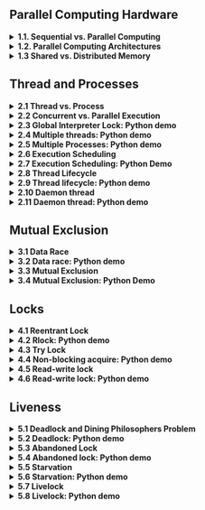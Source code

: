 ## Parallel Computing Hardware
<details>
	<summary>
	<b> 1.1. Sequential vs. Parallel Computing </b>
	</summary>
This chapter introduces the concept of sequential and parallel computing, using the analogy of cooking a salad. Here's a summary of the main points:

| Topic| Summary|
| :---------------- | :------: |
|Sequential Computing       |   Described as a single cook making a salad, this is a traditional method of programming where tasks are executed one after another. It's easy to understand but has limitations in terms of speed and efficiency.| 
| Parallel Computing          |   Compared to having multiple cooks preparing the salad together, this method breaks down tasks into independent parts that can be executed simultaneously. This increases the overall throughput of a program and allows for large tasks to be accomplished faster.|
| Challenges in Parallel Computing   |  The challenges include the need for coordination and communication between different "processors" (the cooks), and potential waiting times if one task depends on the completion of another.| 
	
 * Sequential computing is like a single cook preparing a salad, executing tasks one after another.
 * Parallel computing is like multiple cooks preparing the salad together, executing tasks simultaneously.
 * Parallel computing can increase the overall throughput of a program, allowing for larger tasks to be accomplished faster.

The challenges of parallel computing include the need for coordination and communication between tasks, and potential waiting times for dependent tasks.

</details>
<details>
	<summary>
	<b> 1.2. Parallel Computing Architectures </b>
	</summary>

This chapter delves into the different types of parallel computing architectures using Flynn's Taxonomy. Here's a summary of the main points:
| Topic| Summary|
| :---------------- | :------: |
|Flynn's Taxonomy	|This is a system used to classify multiprocessor architectures based on the number of instruction streams and data streams. It distinguishes four classes: SISD, SIMD, MISD, and MIMD.|
|SISD (Single Instruction, Single Data)	|This is the simplest class, representing a sequential computer with a single processor unit. It executes one series of instructions and acts on one data element at a time.|
|SIMD (Single Instruction, Multiple Data)	|This is a type of parallel computer with multiple processing units. All processors execute the same instruction at any given time, but each operates on a different data element. It's suitable for tasks that perform the same operations on a massive set of data elements, like image processing.|
|MISD (Multiple Instruction, Single Data)	|In this architecture, each processing unit executes its own series of instructions, but all operate on the same single stream of data. It's not commonly used because it doesn't make much practical sense.|
|MIMD (Multiple Instruction, Multiple Data)	|In this architecture, every processing unit can be executing a different series of instructions, and each can be operating on a different set of data. It's the most commonly used architecture in Flynn's Taxonomy.|

The chapter also introduces two parallel programming models, SPMD (Single Program, Multiple Data) and MPMD (Multiple Program, Multiple Data), which are subdivisions of the MIMD architecture.

Key Takeaways:
* Flynn's Taxonomy classifies parallel computer architectures into SISD, SIMD, MISD, and MIMD.
* SISD is the simplest form of computing, while SIMD and MIMD are forms of parallel computing. MISD is not commonly used.
* SPMD and MPMD are subdivisions of the MIMD architecture and represent different parallel programming models.

From my end:
* The examples used in the chapter are interesting and help to illustrate the concepts. For instance, the SISD architecture is compared to chopping a single carrot, while SIMD is likened to chopping different vegetables (data elements) with the same instruction. MIMD is represented by performing different instructions on different vegetables.
* The mention of image processing as a suitable application for SIMD architecture is important as it gives a practical context for these concepts.
The distinction between SPMD and MPMD, and the mention of their use cases, helps to deepen the understanding of parallel programming models.
</details>
<details>
	<summary>
	<b> 1.3 Shared vs. Distributed Memory </b>
	</summary>
	
This chapter explores the two main memory architectures used in parallel computing: shared memory and distributed memory. Here's a summary of the main points:
| Topic| Summary|
| :---------------- | :------: |
|Shared Memory	|In this system, all processors have access to the same memory as part of a global address space. If one processor changes a memory location, all other processors will see that change. It's further divided into Uniform Memory Access (UMA) and Non-Uniform Memory Access (NUMA).|
|UMA (Uniform Memory Access)	|All processors have equal access to the memory. The most common type of UMA is Symmetric Multiprocessing (SMP), where two or more identical processors are connected to a single shared memory.|
|NUMA (Non-Uniform Memory Access)	|This system is often made by physically connecting multiple SMP systems together. Some processors will have quicker access to certain parts of memory than others, hence the access is non-uniform.|
|Distributed Memory	|In this system, each processor has its own local memory with its own address space. All processors are connected through a network. Changes in local memory are not automatically reflected in the memory of other processors.|

Key Takeaways:
* Shared memory systems are easier to program but can face scalability issues.
* Distributed memory systems are more scalable and cost-effective for building large systems, but require explicit definition of how and when data is communicated between nodes.

From my end:
* The chapter provides a good understanding of how memory access and organization can impact parallel computing performance.
* The distinction between UMA and NUMA within shared memory systems is important as it impacts how quickly processors can access memory.
The challenges of maintaining cache coherency in shared memory systems and the need for explicit data communication in distributed memory systems highlight the complexity of parallel programming.

</details>

## Thread and Processes
<details>
	<summary>
	<b> 2.1 Thread vs. Process </b>
	</summary>

This chapter discusses the concepts of processes and threads, which are fundamental to understanding parallel computing. Here's a summary of the main points:
| Topic| Summary|
| :---------------- | :------: |
|Process	|A process is an instance of a program executing. It consists of the program's code, its data, and information about its state. Each process is independent and has its own separate address space and memory.|
|Thread	|A thread is a smaller sub-element within a process and is an independent path of execution through the program. Threads are the basic units that the operating system manages. Threads belonging to the same process share the process's address space, giving them access to the same resources and memory.|
|Inter-Process Communication	|vProcesses exist in their own separate address space, so sharing resources between separate processes is not as easy as sharing between threads in the same process. Inter-process communication mechanisms are needed to share data between processes.|
|Choosing Between Threads and Processes	|The choice depends on the specific task and the environment. If the application is going to be distributed across multiple computers, separate processes may be needed. However, threads are generally more lightweight and require less overhead to create and terminate than processes.|

Key Takeaways:
* A process is an instance of a program executing, while a thread is a smaller sub-element within a process.
* Threads within the same process share the process's address space and memory, allowing for easy resource sharing.
* Inter-process communication mechanisms are required to share data between separate processes.
* Threads are generally more lightweight and require less overhead than processes, making them a preferred choice for many tasks.

From my end:
* The chapter uses the analogy of cooking in a kitchen to explain the concepts of processes and threads, which is quite helpful for understanding these concepts in a practical context.
* The discussion about the challenges of inter-process communication and the comparison between the overheads of threads and processes provide valuable insights into the complexities of parallel programming.

</details>
<details>
	<summary>
	<b> 2.2 Concurrent vs. Parallel Execution </b>
	</summary>

This chapter distinguishes between concurrency and parallelism, two concepts that are often confused. Here's a summary of the main points:
| Topic| Summary|
| :---------------- | :------: |
|Concurrency	|This refers to the ability of a program to be broken into parts that can be executed out of order or partially out of order, without affecting the end result. It's about the structure of a program and the composition of independently executing processes.|
|Parallelism	|This refers to the simultaneous execution of multiple things at once. It requires parallel hardware, like multi-core processors or computer clusters.|
|Concurrent vs. Parallel	|While concurrent programming structures a program to deal with multiple things at once, parallel execution actually carries out multiple things at once. A concurrent program can execute in parallel given the necessary hardware, but it's not inherently parallel.|
|Use Cases for Concurrency and Parallelism	|Concurrent programming is useful for I/O-dependent tasks, like graphical user interfaces, allowing the UI to remain responsive while other operations are executed in separate threads. Parallel processing is useful for computationally-intensive tasks, like large mathematical operations, where parts can be executed simultaneously on separate processors to speed up processing.|

Key Takeaways:
* Concurrency is about structuring a program to handle multiple things at once, while parallelism is about actually doing multiple things at once.
* Concurrent programming enables a program to execute in parallel, given the necessary hardware.
* Concurrent programming is particularly useful for tasks where responsiveness is important, such as user interfaces, while parallel processing is useful for speeding up computationally-intensive tasks.

From my end:
* The chapter uses the analogy of chopping vegetables to explain the concepts of concurrency and parallelism, which helps to visualize these concepts in a practical context.
* The discussion about the different use cases for concurrency and parallelism provides a clear understanding of when to use each approach.
* The emphasis on the need for parallel hardware for parallel execution is important as it highlights the dependency of parallelism on the underlying hardware.

</details>
<details>
	<summary>
	<b> 2.3 Global Interpreter Lock: Python demo </b>
	</summary>

This chapter provides an overview of the Global Interpreter Lock (GIL), a unique feature in Python that affects how threads execute in the language.
| Topic| Summary|
| :---------------- | :------: |
|Global Interpreter Lock (GIL)	|GIL is a mechanism in Python that prevents multiple Python threads from executing simultaneously. It ensures thread-safe memory management in CPython by allowing only one Python thread to execute at a time.|
|CPython	|The most widely used Python interpreter is CPython, written in a mix of C and Python. Despite proposals to remove the GIL due to its impact on parallel performance, its advantages in most cases outweigh the disadvantages.|
|Alternatives to GIL	|Other Python implementations, like Jython (Java-based), IronPython (.NET-based), and PyPy-STM, do not have the GIL.|
|Multi-threaded Python programs	|Despite the GIL, there's value in writing multi-threaded Python programs, especially for I/O-bound applications. For CPU-bound applications, the GIL can hinder performance, but this can be circumvented using function libraries written in faster languages like C++ or by using Python's multiprocessing package.|
|Python's multiprocessing package	|The multiprocessing package allows the creation of multiple Python processes, each with its own GIL, enabling parallel execution. However, communication between processes is more complicated than between threads, and creating multiple processes uses more system resources.|

Key Takeaways: 
* The Global Interpreter Lock (GIL) is a unique Python feature that prevents multiple threads from executing simultaneously.
* Despite its impact on parallel performance, the GIL remains in CPython due to its advantages in thread-safe memory management.
* For CPU-bound tasks, the GIL's restrictions can be circumvented using function libraries written in faster languages or Python's multiprocessing package.

From my end: 
* The instructor highlights the contentious nature of the GIL in Python, given its impact on parallel performance. However, it's emphasized that the GIL is not a significant bottleneck for I/O-bound tasks.
* The discussion of Python's multiprocessing package as a workaround for the GIL's restrictions provides a practical solution for Python programmers dealing with CPU-intensive tasks.
* The instructor's plan to use Python's threading module for examples in the course, and later switch to the multiprocessing package for CPU-intensive tasks, will provide valuable practical insights into handling concurrent tasks in Python.

</details>
<details>
	<summary>
	<b> 2.4 Multiple threads: Python demo</b>
	</summary>

This chapter covers the topic of Multiple threads: Python demo. Here's a summary of the main points:

| Topic	| Summary |
|------|-------|
| Number of processors	|The computer used in the demonstration has 12 cores and 24 logical processors. Each core supports hyper-threading, which allows them to run two independent applications at the same time.|
|CPU usage	|The CPU usage for all processors is shown in the task manager. The CPU usage for each processor can be seen individually in the resource monitor.|
|Python threads	|A Python program is demonstrated which creates and starts 12 threads. The function 'CPU waster' is defined which has a while loop that will spin forever, continuously using CPU cycles.|
|Global Interpreter Lock (GIL)	 |Python's Global Interpreter Lock (GIL) only allows one thread to execute at any given moment. This means that at most, the program can only utilize one CPU worth of resources.|

Key Takeaways:
	* The computer used in the demonstration has 12 cores and 24 logical processors. Each core supports hyper-threading, which allows them to run two independent applications at the same time.
	* A Python program is demonstrated which creates and starts 12 threads. The function 'CPU waster' is defined which has a while loop that will spin forever, continuously using CPU cycles.
	* Python's Global Interpreter Lock (GIL) only allows one thread to execute at any given moment. This means that at most, the program can only utilize one CPU worth of resources.
	
From my end:
	* The Python threading module is used in the demonstration to create multiple concurrent threads.
	* The task manager and resource monitor are used to monitor the CPU usage of the computer.
	* The Python program demonstrated uses a for loop to start 12 threads and prints out information about the process and threads.
</details>
<details>
	<summary>
	<b> 2.5 Multiple Processes: Python demo </b>
	</summary>


This chapter provides a practical demonstration of using Python's multiprocessing package to create several concurrent processes and investigates their impact on CPU usage.
| Topic| Summary|
| :---------------- | :------: |
|Multiprocessing in Python	|To achieve true parallel execution in Python, one must use multiple processes instead of multiple threads. Python's multiprocessing package makes this straightforward, providing an API for spawning additional processes that is similar to the threading module.|
|Converting Threads to Processes	|To convert a program from using multiple threads to multiple processes, the threading module's Thread class is replaced with the multiprocessing package's Process class. It's also important to enclose the main body of the program in an if statement to check if the special __name__ variable is equal to __main__.|
|CPU Usage with Processes	|After running the program, overall CPU usage rises significantly, as the additional processes created are all executing in parallel.|
|Process Execution	|When a new process is created, it does not directly execute the assigned function. It needs to run through the entire script first to find the function and become aware of any other dependencies.|

Key Takeaways: 
* Python's multiprocessing package allows for the creation of several concurrent processes.
* Converting a program from using multiple threads to multiple processes requires a few changes, including using the Process class from the multiprocessing package and enclosing the main body of the program in an if statement.
* The multiprocessing package allows Python programs to utilize multiple CPUs worth of resources, enabling true parallel execution.

From my end: 
* The demonstration provides a practical look at how Python's multiprocessing module operates and its impact on CPU usage.
* The instructor's explanation of how a new process executes a function provides valuable insight into Python's multiprocessing workings.
* The importance of enclosing the main body of the program in an if statement when using multiprocessing is emphasized, as it prevents processes from uncontrollably spawning more processes.

</details>
<details>
	<summary>
	<b> 2.6 Execution Scheduling  </b>
	</summary>


This chapter covers the topic of execution scheduling in operating systems.
| Topic| Summary|
| :---------------- | :------: |
|Execution Scheduling	|Execution scheduling is the process by which the operating system decides when different threads and processes get their turn to execute on the CPU. This enables multiple programs to run concurrently on a single processor.|
|Ready Queue	|When a process is ready to run, it gets loaded into memory and placed in the ready queue. The operating system cycles through these processes, giving each a chance to execute on the processor.|
|Context Switch	|A context switch occurs when the operating system decides to swap out a currently running process for another one from the ready queue. This involves saving the state of the current process and loading the context of the new process.|
|Scheduler Algorithms	|Schedulers use different algorithms to decide how to assign processor time. Some are preemptive, pausing lower-priority tasks when a higher-priority task is ready. Others allow a process to run for its allotted time. The choice of algorithm depends on the goals of the scheduler, such as maximizing throughput or minimizing latency.|

Key Takeaways:
* The operating system's scheduler controls the execution of threads and processes on the CPU, allowing for concurrent running of multiple programs on a single processor.
* A context switch, which involves saving and loading the state of processes, is a key aspect of execution scheduling.
* The choice of scheduling algorithm depends on the goals of the operating system and can greatly influence system performance.

From my end:
* It's important to note that while understanding scheduling is crucial, developers often don't have control over when parts of their program actually execute. This is handled by the operating system.
* Additionally, it's advisable not to run programs expecting that multiple threads or processes will execute in a certain order, or for an equal amount of time, as the operating system may schedule them differently from run to run.
* The analogy of the scheduler as a head chef in a kitchen, deciding when cooks (processes) get to use the cutting board (processor), can be a helpful way to understand the concept.

</details>
<details>
	<summary>
	<b> 2.7 Execution Scheduling: Python Demo   </b>
	</summary>

This chapter covers the topic of execution scheduling using a Python program as a demonstration. Here's a summary of the main points:
| Topic| Summary|
| :---------------- | :------: |
|Python Program	|A Python program is used to demonstrate scheduling. The program creates two threads named 'Barron' and 'Olivia' that chop vegetables for about one second. The 'vegetable_chopper' function retrieves the name of the current thread and counts the number of vegetables this thread chops.|
|Thread Execution	|The threads 'Barron' and 'Olivia' are started one after the other. The program sleeps for one second before stopping the threads. The threads chop a varying number of vegetables, demonstrating that scheduling is not always fair.|
|Scheduling Variance	|The output shows that even though the threads started and stopped at roughly the same time, they chopped very different numbers of vegetables. Repeated runs of the program yield different results, illustrating that scheduling is not consistent from run to run.|

Key Takeaways: 
* The Python program demonstrates that scheduling can impact execution.
* The threads, although started and stopped at roughly the same time, perform a varying number of operations, indicating that scheduling is not always fair.
* Scheduling is not consistent from run to run, so programs should not rely on it being the same every time.

From my end: 
* This Python demonstration is a practical example of how scheduling works in an operating system. It shows the unpredictable nature of thread execution due to the operating system's scheduling.
* It's crucial for developers to be aware that they cannot rely on scheduling being consistent from run to run. This is an important consideration when developing multi-threaded applications.
* The variance in the number of vegetables chopped by 'Barron' and 'Olivia' in different runs of the program is a clear indication of how the operating system's scheduler can impact the execution of threads.

</details>

<details>
	<summary>
	<b> 2.8 Thread Lifecycle  </b>
	</summary>

This chapter covers the topic of Thread lifecycle. Here's a summary of the main points:

| Topic	| Summary |
|------|-------|
| Main Thread	|The main thread is the primary thread that runs when a program begins. It can spawn additional threads, referred to as child threads, which execute independently to perform other tasks.|
|Thread States	|Over the lifecycle of a thread, it usually goes through four states: new, runnable, blocked, and terminated.|
|New State	|When a thread is created, it begins in the new state. It doesn't run yet and doesn't take any CPU resources.|
|Runnable State	|Once the thread is started, it enters the runnable state. The operating system can schedule it to execute.|
|Blocked State	|When a thread needs to wait for an event to occur, it goes into a blocked state. It doesn't use any CPU resources in this state.|
|Terminated State	|A thread enters the terminated state when it either completes its execution or is abnormally aborted.|

Key Takeaways:
* The main thread can spawn additional threads to perform other tasks.
* Threads usually go through four states: new, runnable, blocked, and terminated.
* A thread doesn't use any CPU resources when it's in the new or blocked state.
* A thread enters the terminated state when it completes its execution or is abnormally aborted.

From my end:
* The concept of thread lifecycle is crucial in understanding how programs execute and manage resources.
* Understanding the different states of a thread can help in optimizing program performance and resource usage.
* The join method can be used to make a thread wait until another thread completes its execution.
</details>
<details>
	<summary>
	<b> 2.9  Thread lifecycle: Python demo </b>
	</summary>

This chapter covers the topic of Thread lifecycle: Python demo. Here's a summary of the main points:

| Topic	| Summary |
|------|-------|
| Thread Creation	|There are two ways to create a thread in Python. One is by putting the code for the thread to execute into a function and passing that function to the thread constructor method as a callable object using the target parameter. The other way is to define a custom subclass that inherits from the thread class and overrides its run method.|
|Thread Initialization	|The init method is used to execute the parent thread class' init method. Python will raise an error if this is not done.|
|Thread Execution	|The run method contains the code to execute when the thread is started. Once the run method is finished, the thread will terminate.|
|Thread Joining	|The join method is used to make a thread wait until another thread has completed its execution.|

Key Takeaways:
 * Threads in Python can be created by defining a custom subclass that inherits from the thread class and overrides its run method.
 * The init method is used to execute the parent thread class' init method.
 * The run method contains the code to execute when the thread is started.
 * The join method is used to make a thread wait until another thread has completed its execution.

From my end:
* The is_alive method can be used to check if a thread is still running.
* Even when a thread is sleeping, Python considers it to be alive.
* After a thread terminates and joins the main method, the is_alive method returns false.

</details>
<details>
	<summary>
	<b> 2.10 Daemon thread </b>
	</summary>
This chapter covers the topic of Daemon thread. Here's a summary of the main points:

| Topic	| Summary |
|------|-------|
| Daemon Thread | A daemon thread is a thread that will not prevent the program from exiting if it's still running. It is often used to perform background tasks like garbage collection. |
| Normal Thread | Normal threads are non-daemon threads. The program will not exit until all normal threads have terminated. |
| Thread Termination | When a process terminates, all its daemon threads are terminated abruptly. This is fine for tasks like garbage collection, but for tasks like IO operations, it could lead to data corruption. |

Key Takeaways:
* Daemon threads are used for background tasks and do not prevent the program from exiting.
* Normal threads must all terminate before the program can exit.
* Abrupt termination of daemon threads can lead to data corruption if they are performing tasks like IO operations.

From my end:
* It's important to carefully consider the potential consequences of abruptly terminating a daemon thread before deciding to use one for a particular task.
* Daemon threads can be very useful for tasks that need to run in the background, but they should be used with caution.
</details>
<details>
	<summary>
	<b> 2.11 Daemon thread: Python demo </b>
	</summary>

This chapter covers the topic of Daemon thread in Python. Here's a summary of the main points:

The instructor demonstrates the use of a daemon thread in Python by defining a function called 'kitchen cleaner'. This function represents a periodic background task like garbage collection. The function uses an infinite while loop to continuously print a message. In the main section of the program, a new kitchen cleaner thread named 'Olivia' is created and started. The main thread then prints a series of messages. However, when the main thread finishes executing, the program doesn't exit because the kitchen cleaner thread is still running. To prevent this, the instructor sets 'Olivia' to be a daemon thread before it gets started. When the main thread is done executing, Olivia's thread is also terminated so the process can exit.

| Topic	| Summary |
|------|-------|
| Daemon Thread	|A daemon thread is a background thread that runs regardless of the main thread. It is used for tasks that need to run continuously in the background.|
|Creating a Daemon Thread	|In Python, a daemon thread can be created by setting the 'daemon' property of a thread object to 'True'. This must be done before the thread is started.|
|Daemon Thread Inheritance	|When a new thread is created, it inherits the daemon status from its parent. The main thread is a non-daemon thread, so by default, any threads that it creates will be non-daemon threads.|
|Daemon Thread Termination	|Daemon threads do not exit gracefully like normal threads. When all of the non-daemon threads in a program are done executing, any remaining daemon threads will be abandoned as Python exits.|

Key Takeaways:
* Daemon threads are used for background tasks that need to run continuously.
* A daemon thread can be created by setting the 'daemon' property of a thread object to 'True'.
* Daemon threads do not exit gracefully like normal threads. They are abandoned when all non-daemon threads are done executing.

From my end:
* Daemon threads are useful in scenarios where you want a background task to run continuously until the main program is running.
* It's important to set the 'daemon' property before starting the thread, otherwise Python will raise a runtime error.
* Daemon threads can lead to abrupt termination of tasks as they do not exit gracefully. Hence, they should be used judiciously.
</details>

## Mutual Exclusion 

<details>
	<summary>
	<b> 3.1 Data Race </b>
	</summary>

This chapter covers the topic of Data Race. Here's a summary of the main points:

Data races are a common problem in concurrent programming, occurring when two or more threads concurrently access the same location in memory and at least one of those threads modifies its value. This can lead to inconsistencies and bugs that are hard to debug due to the unpredictability of thread scheduling. Synchronization techniques can be used to protect against data races.

| Topic	| Summary |
|------|-------|
| Data Race	|A data race occurs when two or more threads concurrently access the same location in memory and at least one of those threads modifies its value.|
|Thread Scheduling	|The unpredictability of when threads get scheduled can sometimes cause data races, leading to inconsistencies and bugs.|
|Synchronization Techniques	| Techniques that can be used to protect against data races, ensuring that threads do not interfere with each other.|

Key Takeaways:
* Data races are a common problem in concurrent programming.
* The unpredictability of thread scheduling can sometimes cause data races.
* Synchronization techniques can be used to protect against data races.

From my end:
* Understanding the concept of data races is crucial for writing efficient concurrent programs.
* Debugging data races can be challenging due to their unpredictable nature.
* Proper use of synchronization techniques can help in avoiding data races.
 
</details>

<details>
	<summary>
	<b> 3.2  Data race: Python demo </b>
	</summary>

This chapter covers the topic of Data race: Python demo. Here's a summary of the main points:

The instructor demonstrates a data race in a simple Python program that uses two threads to concurrently increment a shared variable. The variable is a counter for the amount of garlic to buy, initialized to zero. The shopper function represents a shopper adding garlic to the shopping list. It uses a for loop to increment the global count variable. Two shopper threads are created, started, and then the join method is used to wait until they're both done. Finally, the value of the garlic count variable is printed out. 

| Topic	| Summary |
|------|-------|
| Data Race	|A data race occurs when two or more threads in a process access the same memory location concurrently, and at least one of the accesses is for writing, and the threads are not using any exclusive locks to control their accesses to that memory.|
|Python Demo	|The instructor demonstrates a data race in a simple Python program that uses two threads to concurrently increment a shared variable. The variable is a counter for the amount of garlic to buy, initialized to zero. The shopper function represents a shopper adding garlic to the shopping list. It uses a for loop to increment the global count variable. Two shopper threads are created, started, and then the join method is used to wait until they're both done. Finally, the value of the garlic count variable is printed out. |
|Preventing Data Race	|The best defense against data races is a good offense, preventing them from occurring in the first place. Since a data race only occurs when at least one of the concurrent threads is modifying the value of a memory location, pay close attention to anywhere you use an assignment operation, or an operator like the plus equal incrementor that changes a variable's value. If there's a potential for two or more threads to access that variable and make changes to it, then you'll almost certainly need to use some sort of mechanism to protect it.|

Key Takeaways:
* Data races occur when two or more threads in a process access the same memory location concurrently, and at least one of the accesses is for writing, and the threads are not using any exclusive locks to control their accesses to that memory.
* In Python, data races can be demonstrated with a simple program that uses two threads to concurrently increment a shared variable.
* The best way to prevent data races is to pay close attention to anywhere you use an assignment operation, or an operator like the plus equal incrementor that changes a variable's value. If there's a potential for two or more threads to access that variable and make changes to it, then you'll almost certainly need to use some sort of mechanism to protect it.

From my end:
* Data races can be difficult to detect and fix, and can cause unexpected and incorrect results in your program.
* There are tools that exist to help detect data races, but they are specific to different languages and environments.
* It's important to understand the concept of data races and how to prevent them to ensure the accuracy and reliability of your multi-threaded programs.	
</details>


<details>
	<summary>
	<b> 3.3 Mutual Exclusion </b>
	</summary>


This chapter covers the topic of Mutual exclusion. Here's a summary of the main points:

Mutual exclusion, also known as a mutex or lock, is a mechanism used to prevent multiple threads from simultaneously accessing a shared resource, forcing them to take turns. This is particularly important when multiple threads are concurrently reading and writing a shared resource, as it can lead to incorrect behavior such as data erasure. A critical section of code that accesses a shared resource needs to be protected so that it only allows one thread or process to execute in it at a time. The operation to acquire the lock is an atomic operation, meaning it's always executed as a single, indivisible action.

| Topic	| Summary |
|------|-------|
| Critical Section	|A critical section or critical region is part of a program that accesses a shared resource, such as a data structured memory or an external device, and it may not operate correctly if multiple threads concurrently access it.|
|Mutex	|A mutex, short for mutual exclusion, also referred to as a lock, is a mechanism that only allows one thread or process to have possession of the lock at a time. It is used to prevent multiple threads from simultaneously accessing a shared resource, forcing them to take turns.|
|Atomic Operation	|The operation to acquire the lock is an atomic operation, which means it's always executed as a single, indivisible action. To the rest of the system, an atomic operation appears to happen instantaneously, even if under the hood it really takes multiple steps.|

Key Takeaways:
* Mutex is a mechanism used to prevent multiple threads from simultaneously accessing a shared resource.
* The operation to acquire the lock is an atomic operation, meaning it's always executed as a single, indivisible action.
* It's important to keep the section of code protected with the mutex as short as possible to avoid blocking other threads.

From my end:
* Mutex is a crucial concept in concurrent programming to avoid data inconsistency and race conditions.
* Atomic operations are key to ensuring that critical sections of code are executed without interruption.
* Proper use of mutex can significantly improve the efficiency and correctness of multi-threaded programs.	
</details>

<details>
	<summary>
	<b> 3.4 Mutual Exclusion: Python Demo </b>
	</summary>

This chapter covers the topic of Mutual exclusion with a Python demo. Here's a summary of the main points:

The chapter demonstrates how to manually enforce mutual exclusion with locks in Python. It modifies an example program with two shoppers that have a data race as they increment the amount of garlic to buy. The solution involves creating a lock object using the constructor method from Python's threading module. The lock object is acquired before entering the for loop and released immediately after the for loop has finished. This prevents the data race and gives the expected output. The chapter also discusses the scenario where there is a longer I/O operation involved and how to optimize the program by minimizing the critical section to only protect the part of the program that truly requires mutual exclusion.

| Topic	| Summary |
|------|-------|
| Mutual Exclusion	|The concept of ensuring that only one thread can execute a particular section of code at a time.|
|Python's threading module	|Used to create a new lock object to enforce mutual exclusion.|
|Lock object	|Used to prevent multiple threads from modifying a shared variable at the same time.|
|Critical section	|The part of the program that requires mutual exclusion. It should be minimized to improve program efficiency.|

Key Takeaways:
* Mutual exclusion can be enforced in Python using locks from the threading module.
* The lock object is acquired before entering the critical section and released immediately after exiting it.
* Minimizing the critical section can improve the efficiency of the program.

From my end:
* The lock object acts as a gatekeeper, ensuring that only one thread can execute the critical section at a time.
* It's important to release the lock after the critical section to avoid deadlocks.
* The critical section should only include the code that modifies the shared data, not the code that performs other operations.	
</details>

## Locks
<details>
	<summary>
	<b> 4.1  Reentrant Lock </b>
	</summary>

This chapter covers the topic of Reentrant lock. Here's a summary of the main points:

A reentrant lock is a type of mutex that can be locked multiple times by the same process or thread. It keeps track of how many times it's been locked by the owning thread and has to be unlocked an equal number of times before another thread can lock it. This can prevent deadlocks, where a thread tries to lock a mutex that it's already locked, causing it to enter into a waiting list for that mutex, and no other thread can unlock that mutex.

| Topic	| Summary |
|------|-------|
| Mutex	|A mutex is a program object that allows multiple program threads to share the same resource, such as file access, but not simultaneously.|
|Reentrant Mutex	|A reentrant mutex is a particular type of mutex that can be locked multiple times by the same process or thread. Internally, the reentrant mutex keeps track of how many times it's been locked by the owning thread, and it has to be unlocked an equal number of times before another thread can lock it.|
|Deadlock	| If a thread tries to lock a mutex that it's already locked, it'll enter into a waiting list for that mutex, which results in something called a deadlock, because no other thread can unlock that mutex.|
|Recursive Function	| One use case where reentrant locks are really needed is when writing a recursive function. That is a function that calls itself. If the function makes a recursive call to itself from within a locked section, it will lock the mutex multiple times as it repeats itself, and then unlock the mutex an equal number of times as it returns and unwinds.|

Key Takeaways:
* A reentrant lock is a type of mutex that can be locked multiple times by the same process or thread.
* A reentrant lock can prevent deadlocks, which occur when a thread tries to lock a mutex that it's already locked.
* Reentrant locks are particularly useful when writing recursive functions, as the function will lock the mutex multiple times as it repeats itself, and then unlock the mutex an equal number of times as it returns and unwinds.

From my end:
* Reentrant locks can make things easier as you don't need to worry as much about what's already been locked, and they make it easier to retrofit locks into existing code.
* However, if you don't unlock the reentrant mutex the same number of times, you can still end up stuck.
* Different languages use different terms for reentrant locks, but these all basically mean the same thing. They are also often referred to as a recursive mutex or a recursive lock.	
</details>

<details>
	<summary>
	<b> 4.2 Rlock: Python demo </b>
	</summary>

This chapter covers the topic of Rlock: Python demo. Here's a summary of the main points:

The instructor demonstrates the use of a reentrant lock in Python using an example of two shoppers concurrently incrementing the amount of items to buy. The example uses two helper functions, add_garlic and add_potato, which increment the corresponding garlic_count or potato_count variables. These functions acquire and release the same lock object, named pencil, to enforce mutual exclusion and prevent a data race. The shopper function uses a for loop to execute these functions multiple times. The program then prints out the amount of garlic and potatoes to buy. 

| Topic	| Summary |
|------|-------|
| Reentrant Lock	|A reentrant lock in Python can be acquired multiple times before being released. This is demonstrated by nesting two calls to the pencil's acquire method.|
|Regular Lock vs Rlock	|The regular lock can be released by different threads than the one that acquired it, but the reentrant lock must be released by the same thread that acquired it. The reentrant lock must also be released as many times as it was acquired before it will be available for another thread to take.|

Key Takeaways:
* Reentrant locks in Python can be acquired multiple times before being released.
* Regular locks can be released by different threads than the one that acquired it, but the reentrant lock must be released by the same thread that acquired it.
* The reentrant lock must also be released as many times as it was acquired before it will be available for another thread to take.

From my end:
* It's important to understand the difference between regular locks and reentrant locks in Python to prevent potential issues in your program.
* Trying to split lock operations across multiple threads is generally a bad idea and can lead to problems.
* If a thread tries to release a lock that has not already been acquired, Python will raise an error and can crash your program.

Rlock: Python demo
This chapter covers the topic of Rlock: Python demo. Here's a summary of the main points:

The chapter demonstrates the use of a reentrant lock in Python using an example of two shoppers concurrently incrementing the amount of items to buy. The example uses two helper functions to increment the corresponding garlic_count or potato_count variables. These functions acquire and release the same lock object, named pencil, to enforce mutual exclusion around those operations and prevent a data race. The chapter also explains the difference between the regular lock and Rlock in Python.

| Topic	| Summary |
|------|-------|
| Reentrant lock in Python	|A reentrant lock in Python can be acquired multiple times before being released. This is demonstrated using an example where two shoppers are concurrently incrementing the amount of items to buy.|
|Regular lock vs Rlock	|The regular lock can be released by different threads than the one that acquired it, but the reentrant lock must be released by the same thread that acquired it. And of course, it must be released by that thread as many times as it was acquired before it will be available for another thread to take.|

Key Takeaways:
* Reentrant lock in Python can be acquired multiple times before being released.
* Regular lock can be released by different threads than the one that acquired it, but the reentrant lock must be released by the same thread that acquired it.
* Trying to split lock operations across multiple threads is generally a bad idea, and a surefire way to create problems.

From my end:
* The use of reentrant lock in Python is a good way to prevent data races in concurrent programming.
* It's important to understand the difference between regular lock and Rlock in Python to avoid potential issues in your program.
* Always ensure that a lock is released by the same thread that acquired it when using a reentrant lock.

</details>


<details>
	<summary>
	<b> 4.3 Try Lock </b>
	</summary>

This chapter covers the topic of Try lock. Here's a summary of the main points:

Try lock is a non-blocking version of the lock or acquire method used in multi-threading. It allows a thread to attempt to acquire a lock, and if the lock is already taken, the thread can continue with other tasks without being blocked. This method returns immediately with a boolean value indicating whether the lock was successfully acquired or not.

| Topic	| Summary |
|------|-------|
| Try Lock	|Try lock is a non-blocking version of the lock or acquire method. It allows a thread to attempt to acquire a lock, and if the lock is already taken, the thread can continue with other tasks without being blocked.|
|Use Case	|In a scenario where multiple threads have multiple tasks to perform, using try lock can be more efficient as it allows a thread to continue with other tasks if the lock is already taken.|

Key Takeaways:
* Try lock is a non-blocking version of the lock or acquire method.
* It allows a thread to attempt to acquire a lock, and if the lock is already taken, the thread can continue with other tasks without being blocked.
* The method returns immediately with a boolean value indicating whether the lock was successfully acquired or not.

From my end:
* Try lock can be particularly useful in scenarios where threads have multiple tasks and waiting for a lock to be released can lead to inefficiencies.
* It's important to handle the boolean return value of the try lock method appropriately in the code to ensure correct program execution.	
</details>

<details>
	<summary>
	<b> 4.4  Non-blocking acquire: Python demo </b>
	</summary>

This chapter covers the topic of Non-blocking acquire in Python. Here's a summary of the main points:

The chapter demonstrates how to implement the common try mock operation in Python by configuring the acquire method to be non-blocking. It uses an example of two shoppers searching for items and adding them to a shared notepad. The acquire method is used to lock and unlock the notepad, ensuring that only one shopper can add items at a time. The non-blocking acquire method allows the program to execute much faster, as one thread can continue to search for items while the other is writing to the notepad.

| Topic	| Summary |
|------|-------|
| Non-blocking acquire	|In Python, the common try mock operation can be implemented by configuring the acquire method to be non-blocking. This allows the program to execute much faster, as one thread can continue to search for items while the other is writing to the notepad.|
|Blocking acquire	|The default acquire method blocks execution, causing the two threads to take turns. This results in a slower execution time.|
|Python Threads	|Python threads are used to simulate the shoppers. The time taken from when the threads start until they finish is recorded to see how long it takes for them to find at least 20 items.|

Key Takeaways:
* The non-blocking acquire method in Python allows for faster execution of programs by allowing one thread to continue executing while another is blocked.
* The order of statements on each side of the 'and' operator matters in Python, as Python evaluates the statement from left to right.
* The non-blocking acquire method immediately returns a Boolean value to indicate whether or not the lock was successfully acquired.

From my end:
* The non-blocking acquire method can be particularly useful in multi-threaded programs where one thread may be waiting for a resource that is locked by another thread.
* The use of sleep function in Python threads is to simulate the time spent on certain operations, such as writing to the notepad or searching for items.
* The acquire method in Python is used to handle synchronization issues in multi-threaded programs.	
</details>

<details>
	<summary>
	<b> 4.5 Read-write lock </b>
	</summary>


This chapter covers the topic of Read-write lock. Here's a summary of the main points:

A read-write lock, also known as a shared mutex, is a type of lock that allows multiple threads to read a shared resource simultaneously but restricts write access to only one thread at a time. This type of lock is useful in scenarios where there are more threads reading from the shared data than writing to it, such as certain types of database applications. However, implementing a read-write lock is more complex than a standard mutex and typically uses more resources to keep track of the number of readers.

| Topic	| Summary |
|------|-------|
| Read-write lock	| A read-write lock or shared mutex allows multiple threads to read a shared resource simultaneously but restricts write access to only one thread at a time.|
|Advantages of Read-write lock	|Read-write locks can improve a program's performance versus using a standard mutex, especially when there are more threads reading from the shared data than writing to it.|
|Disadvantages of Read-write lock	| Read-write locks are more complex to implement than standard mutexes and typically use more resources to keep track of the number of readers.|
|Choosing the right lock	 | Deciding which type of mutex to use is a complicated decision. As a general rule of thumb, it makes sense to use a shared reader-writer lock when you have a lot more threads that will be reading from the shared data than the number of threads that will be writing to it.|

Key Takeaways:
* A read-write lock allows multiple threads to read a shared resource simultaneously but restricts write access to only one thread at a time.
* Read-write locks can improve a program's performance when there are more threads reading from the shared data than writing to it.
* Implementing a read-write lock is more complex than a standard mutex and typically uses more resources.

From my end:
* Read-write locks are particularly useful in database applications where read operations are more frequent than write operations.
* The choice between a standard mutex and a read-write lock depends on the specific requirements of your application and the nature of the threads involved.
* It's important to understand the language-dependent differences in how read-write locks are implemented as they can affect performance.	
</details>


<details>
	<summary>
	<b> 4.6 Read-write lock: Python demo </b>
	</summary>

This chapter covers the topic of Read-write lock: Python demo. Here's a summary of the main points:

The chapter explains the concept of reader-writer locks, which are a common feature in many programming languages that support concurrency. However, they're not included by default in Python. The chapter demonstrates how to install a reader-writer lock package for Python and how to use it in a Python program. The program creates 10 threads to concurrently read what day it is from a shared calendar while two other threads update it. The chapter also explains how to upgrade a program from using a basic lock to a reader-writer lock.

| Topic	| Summary |
|------|-------|
| Reader-writer locks	|Reader-writer locks are a common feature in many programming languages that support concurrency. They are not included by default in Python, but can be installed using a package from the Python package index.|
|Python program using reader-writer locks	|The chapter demonstrates a Python program that uses reader-writer locks. The program creates 10 threads to concurrently read what day it is from a shared calendar while two other threads update it.|
|Upgrading from basic lock to reader-writer lock	| The chapter explains how to upgrade a program from using a basic lock to a reader-writer lock. This involves importing the reader-writer lock package and changing the lock constructor to use the RW lock package instead of the threading module.|

Key Takeaways:
* Reader-writer locks are a common feature in many programming languages that support concurrency, but they're not included by default in Python.
* A Python program can use reader-writer locks to allow multiple threads to read a shared resource while only one thread can write to it at a time.
* Upgrading a program from using a basic lock to a reader-writer lock involves importing the reader-writer lock package and changing the lock constructor to use the RW lock package instead of the threading module.
	
From my end:
* The reader-writer lock package can be installed using the Python package manager with the console command pip install reader writer lock.
* The RW lock object has two methods. Gen r lock generates one lock for reading which can be held by multiple threads at once and gen w lock which generates another lock object for writers which can only be held by a single thread at once.
* The reader-writer lock doesn't make the information about the number of threads that are currently holding the counter easily accessible but it can be pulled by using read underscore marker dot c underscore rw underscore lock dot v underscore read underscore count.	
</details>


## Liveness

<details>
	<summary>
	<b> 5.1 Deadlock and Dining Philosophers Problem </b>
	</summary>


This chapter covers the topic of Deadlock and the Dining Philosophers Problem. Here's a summary of the main points:

The deadlock is a situation in concurrent programming where each member of a group is waiting for some other member to take action, and as a result, neither member is able to make progress. The Dining Philosophers Problem is a classic example used to illustrate synchronization issues when multiple threads are competing for multiple locks.

| Topic	| Summary |
|------|-------|
| Deadlock	|A situation in concurrent programming where each member of a group is waiting for some other member to take action, and as a result, neither member is able to make progress.|
|Dining Philosophers Problem	|A classic example used to illustrate synchronization issues when multiple threads are competing for multiple locks.|
|Liveness	| A set of properties that require concurrent programs to make progress. Some processes or threads may have to take turns in a critical section but a well-written program with liveness guarantees that all processes will eventually make progress.|
|Solution to Deadlock	 | Prioritizing locks so that all threads try to acquire the same first lock can help avoid deadlock.|

Key Takeaways:
* Deadlock is a common challenge in concurrent programs that use mutual exclusion mechanisms to protect critical sections of code.
* The Dining Philosophers Problem is a classic example used to illustrate synchronization issues when multiple threads are competing for multiple locks.
* Liveness is a set of properties that require concurrent programs to make progress.
* Prioritizing locks so that all threads try to acquire the same first lock can help avoid deadlock.

From my end:
* Deadlock can also occur in a banking application where each account has its own mutex to ensure that only one thread will be withdrawing from or depositing funds to that account at a time.
* To transfer funds between two accounts, a thread needs to acquire the locks for both the sender and the receiver since it would be modifying the value of both accounts. If there are multiple threads concurrently making transfers between the accounts then there's a real chance that they could end up competing for the same locks and run into a deadlock scenario.
* The solution to avoid deadlock in such a scenario would be to prioritize the locks in a certain order.	
</details>


<details>
	<summary>
	<b> 5.2 Deadlock: Python demo </b>
	</summary>

This chapter covers the topic of Deadlock: Python demo. Here's a summary of the main points:

The chapter demonstrates a deadlock with a dining philosophers problem and how to resolve it. The deadlock is created by having three philosophers, each competing for two of the three chopsticks placed around the table. A Python program is used to instantiate three lock objects and a variable named sushi count to represent the amount of sushi left between the philosophers. A function is used to represent the philosophers who think and eat sushi. The function has three input parameters: the philosopher's name and two locks, named first chopstick and second chopstick to indicate the order in which the philosopher will acquire them. The deadlock is resolved by ensuring that locks are always taken in the same order by every thread.

| Topic	| Summary |
|------|-------|
| Deadlock	|A deadlock is a situation where two or more tasks are unable to proceed because each is waiting for the other to release a resource.|
|Dining Philosophers Problem	|This is a classic problem used in concurrent algorithm design to illustrate synchronization issues and techniques for resolving them.|
|Locks	| In Python, a primitive lock is a synchronization primitive that is not owned by a particular thread when locked. In Python, it is currently the lowest level synchronization primitive available.|
|Resolving Deadlock	 |The deadlock in the given scenario is resolved by ensuring that locks are always taken in the same order by every thread.|

Key Takeaways:
* Deadlocks are tricky to detect and debug. Just like a race condition, you might get lucky and never experience a problem with your program, even if the potential for a deadlock exists.
* The simplest technique to prevent deadlocks is to ensure that locks are always taken in the same order by every thread.
* Another technique for preventing deadlocks is to put a timeout on lock attempts. If a thread is not able to successfully acquire all of the locks it needs within a certain amount of time, it will back up, free all of the locks that it did take and then wait for a random amount of time before trying again to give other threads a chance to take the locks they need.
	
From my end:
* Deadlocks can occur in a system if a process holds a resource and requests another resource held by another process, then both processes will wait indefinitely causing a deadlock.
* Deadlocks can be prevented by avoiding the four Coffman conditions for deadlock: mutual exclusion, hold and wait, no preemption, and circular wait.
* In Python, the threading module provides a Lock class to deal with the thread synchronization. This class provides a mechanism to the threads to change their behavior based on the status of the locks.
</details>


<details>
	<summary>
	<b> 5.3  Abandoned Lock </b>
	</summary>

This chapter covers the topic of Abandoned lock. Here's a summary of the main points:

The chapter discusses the concept of an abandoned lock in multithreading. An abandoned lock occurs when a thread acquires a lock and then terminates unexpectedly without releasing the lock. This leaves other threads waiting indefinitely for a lock that will never be released.

| Topic	| Summary |
|------|-------|
| Abandoned Lock | An abandoned lock is a situation where a thread acquires a lock and then terminates unexpectedly without releasing the lock. This can cause other threads to wait indefinitely for the lock to be released.|

Key Takeaways:
* Abandoned locks can cause deadlocks in a multithreading environment.
* It is important to ensure that locks are properly managed and released to avoid such situations.
* Unexpected termination of a thread can lead to an abandoned lock.

From my end:
* It's crucial to handle exceptions in a way that ensures locks are released even when unexpected terminations occur.
* Using constructs like 'finally' in Java or 'with' in Python can help ensure that locks are always released, even in case of unexpected terminations.
* Abandoned locks are a common source of bugs in multithreaded applications and understanding them can help in debugging such issues.	
</details>

<details>
	<summary>
	<b> 5.4 Abandoned lock: Python demo </b>
	</summary>


This chapter covers the topic of Abandoned lock: Python demo. Here's a summary of the main points:

The chapter demonstrates what happens if a lock gets abandoned in Python, using the dining philosophers example. The critical section for this program exists between the acquire methods and the release methods. If a thread acquires the locks and then something goes wrong in that critical section to cause an unexpected error, that could kill its thread before it gets a chance to release the lock. To prevent this type of situation from occurring, we should put the critical section within a try block. Python makes it easy to ensure locks will be released, if something goes wrong and unexpectedly crashes a thread, because lock objects support working with context managers. 

| Topic	| Summary |
|------|-------|
| Abandoned Lock	|An abandoned lock occurs when a thread acquires a lock and then something goes wrong in the critical section causing an unexpected error, killing the thread before it gets a chance to release the lock.|
|Try Block	|To prevent an abandoned lock, the critical section should be put within a try block. If any exception handling code is present, an except clause can be included after the try block to catch and deal with the error.|
|Finally Block	|A finally block ensures that the locks always get released before the current thread gets terminated if it crashes.|
|Context Managers	|Python lock objects support working with context managers. Using the with statement on a lock is equivalent to using the try and finally blocks. This is a more pythonic way to program.|

Key Takeaways:
* An abandoned lock can cause a program to get stuck, making no progress.
* To prevent an abandoned lock, the critical section should be put within a try block and a finally block should be used to ensure locks get released before the current thread gets terminated if it crashes.
* Python lock objects support working with context managers, providing a more pythonic way to program.

From my end:
* It's good practice to always make sure locks will be released, if something goes wrong and unexpectedly crashes a thread.
* Using a context manager is the more pythonic way to program, so it's recommended to use the with statement on a lock instead of try and finally blocks.
* In the given example, even when an exception occurs, thanks to the finally clause, the thread is able to release the lock before it terminates.	
</details>

<details>
	<summary>
	<b> 5.5 Starvation </b>
	</summary>

This chapter covers the topic of Starvation in the context of operating systems and thread execution. Here's a summary of the main points:

Starvation occurs when a thread is unable to gain access to a necessary resource and is therefore unable to make progress. This can happen due to the operating system's scheduling of thread execution, thread priorities, or having too many concurrent threads.

| Topic	| Summary |
|------|-------|
| Thread Scheduling |The operating system decides when each thread gets scheduled to execute. If a thread doesn't get a chance to acquire necessary resources before another thread takes them again, it can lead to starvation.|
|Thread Priorities |If two threads are given different priorities, the higher priority thread will be scheduled to execute more often, potentially causing the lower priority thread to starve.|
|Concurrent Threads |Having too many concurrent threads can also lead to starvation, as the competition for resources increases.|

Key Takeaways:
* Starvation occurs when a thread is unable to gain access to a necessary resource and is therefore unable to make progress.
* Thread scheduling, thread priorities, and the number of concurrent threads can all contribute to starvation.
* In general, higher priority threads will be scheduled to execute more often, potentially causing lower priority threads to starve.

From my end:
* Starvation can be a significant issue in systems with many threads and limited resources.
* Balancing thread priorities and managing the number of concurrent threads can help mitigate the risk of starvation.
* Understanding how your operating system schedules thread execution can also help in preventing starvation.	
</details>


<details>
	<summary>
	<b> 5.6 Starvation: Python demo </b>
	</summary>

This chapter covers the topic of thread starvation in Python using the dining philosophers example. Here's a summary of the main points:

Main Summary here

| Topic	| Summary |
|------|-------|
| Thread Starvation	|Thread starvation is a problem in programs containing a large number of threads. Some threads may never get a chance to execute, leading to unfair distribution of resources.|
|Dining Philosophers Example	|The dining philosophers problem is a classic example used to illustrate synchronization issues and techniques in an operating system. In this case, it is used to demonstrate thread starvation.|
|Python Code Demonstration	| The instructor modifies the dining philosophers example by adding a local variable within the philosopher function to keep track of how many pieces of sushi each philosopher thread gets to eat. The variable is incremented every time the philosopher takes a piece of sushi. The number of pieces each philosopher took is printed at the end.|
|Fairness Among Threads	| Techniques can be used to improve or even guarantee fairness among threads, but that type of workload management is very situation dependent and beyond the scope of this course.|

Key Takeaways:
* Thread starvation is a problem in programs with a large number of threads where some threads may never get a chance to execute.
* The dining philosophers problem is a classic example used to illustrate synchronization issues and techniques in an operating system.
* In Python, a local variable can be added within a function to keep track of resource distribution among threads.
* Techniques can be used to improve or even guarantee fairness among threads, but that type of workload management is very situation dependent.

From my end:
* Thread starvation can lead to some very impatient and angry users in the case of a web server that created new threads to handle a huge number of incoming requests.
* It's important to manage workload among threads to ensure fairness and efficiency.
* The dining philosophers problem is a great way to understand thread synchronization and potential issues like thread starvation.	
</details>


<details>
	<summary>
	<b> 5.7 Livelock </b>
	</summary>

This chapter covers the topic of Livelock. Here's a summary of the main points:

Livelock is a situation where two or more threads are blocking each other from making progress, but unlike deadlock, the threads in a livelock are actively trying to resolve the problem. This can occur when threads are designed to respond to each other's actions. Despite being busy, the combination of their efforts prevents them from making progress. Livelocks are often caused by algorithms intended to detect and recover from deadlock. To avoid livelocks, ensure that only one process takes action, chosen by priority or some other mechanism.

| Topic	| Summary |
|------|-------|
| Livelock	| A situation where two or more threads are blocking each other from making progress, but unlike deadlock, the threads in a livelock are actively trying to resolve the problem. |
| Cause of Livelock	| Livelocks are often caused by algorithms intended to detect and recover from deadlock. |
| Avoiding Livelock	| To avoid livelocks, ensure that only one process takes action, chosen by priority or some other mechanism. |

Key Takeaways:
* Livelock is a situation where two or more threads are blocking each other from making progress, but unlike deadlock, the threads in a livelock are actively trying to resolve the problem.
* Livelocks are often caused by algorithms intended to detect and recover from deadlock.
* To avoid livelocks, ensure that only one process takes action, chosen by priority or some other mechanism.

From my end:
* Livelock is a common issue in multi-threaded programming and understanding it can help in designing more efficient algorithms.
* The concept of livelock also applies to real-life situations where two or more entities are trying to resolve a conflict but end up in a loop of actions that prevent resolution.
* Understanding the difference between deadlock and livelock is crucial in concurrent programming.	
</details>


<details>
	<summary>
	<b> 5.8 Livelock: Python demo </b>
	</summary>

This chapter covers the topic of Livelock in Python using the dining philosopher's example. Here's a summary of the main points:

Main Summary:
The instructor demonstrates a livelock in Python by modifying the original dining philosopher's example used to demonstrate a deadlock. The deadlock occurs when the philosophers acquire their first chopstick lock and are stuck waiting for their second one to become available. To prevent this, the instructor suggests having the philosophers release the lock on their first chopstick if the second chopstick is not available when they try to take it. This gives another philosopher a chance to take the first chopstick and hopefully prevent a deadlock. However, this leads to a livelock where the philosophers are constantly picking up and putting down chopsticks without making any progress. To resolve this, the instructor introduces randomness into the locking process.

| Topic	| Summary |
|------|-------|
| Deadlock	|Occurs when the philosophers acquire their first chopstick lock and are stuck waiting for their second one to become available.|
|Livelock	|Occurs when the philosophers are constantly picking up and putting down chopsticks without making any progress.|
|Resolving Livelock	| The instructor introduces randomness into the locking process to resolve the livelock.|

Key Takeaways:
* Deadlocks and livelocks can occur in multi-threaded programs.
* Livelocks can be harder to locate and debug than deadlocks.
* Introducing randomness into the locking process can help resolve livelocks.

From my end:
* Livelocks and deadlocks are common issues in concurrent programming and understanding them is crucial for writing efficient multi-threaded programs.
* The dining philosophers problem is a classic example used to illustrate synchronization issues and deadlock and livelock situations in concurrent programming.
* The solution provided in the lecture is specific to the dining philosophers problem and may not be applicable to all livelock situations.	
</details>

